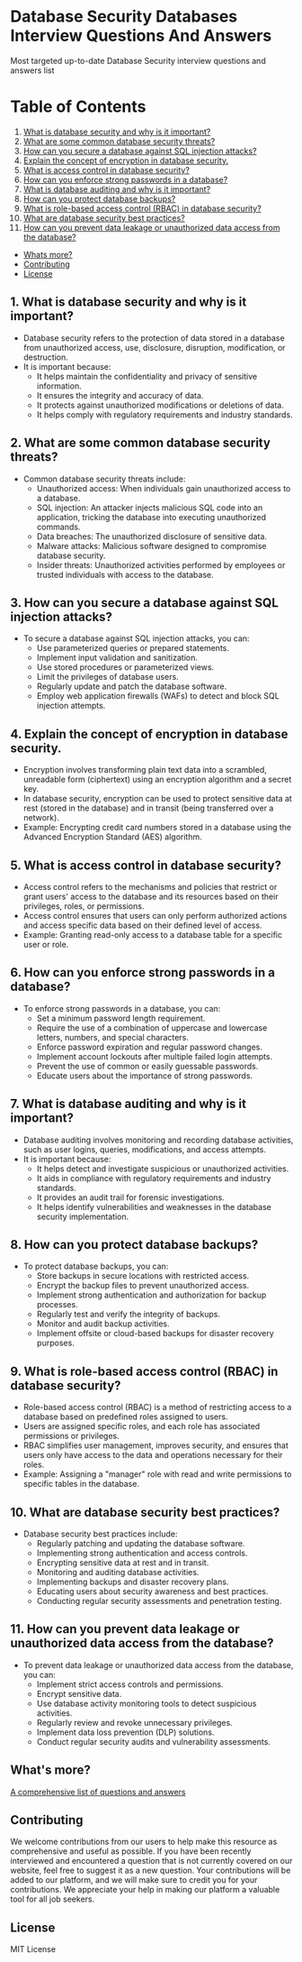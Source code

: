 # Database Security Databases Interview Questions And Answers

Most targeted up-to-date Database Security interview questions and answers list

# Table of Contents
1. [What is database security and why is it important?](#1-what-is-database-security-and-why-is-it-important)
2. [What are some common database security threats?](#2-what-are-some-common-database-security-threats)
3. [How can you secure a database against SQL injection attacks?](#3-how-can-you-secure-a-database-against-sql-injection-attacks)
4. [Explain the concept of encryption in database security.](#4-explain-the-concept-of-encryption-in-database-security)
5. [What is access control in database security?](#5-what-is-access-control-in-database-security)
6. [How can you enforce strong passwords in a database?](#6-how-can-you-enforce-strong-passwords-in-a-database)
7. [What is database auditing and why is it important?](#7-what-is-database-auditing-and-why-is-it-important)
8. [How can you protect database backups?](#8-how-can-you-protect-database-backups)
9. [What is role-based access control (RBAC) in database security?](#9-what-is-role-based-access-control-rbac-in-database-security)
10. [What are database security best practices?](#10-what-are-database-security-best-practices)
11. [How can you prevent data leakage or unauthorized data access from the database?](#11-how-can-you-prevent-data-leakage-or-unauthorized-data-access-from-the-database)
- [Whats more?](#whats-more)
- [Contributing](#contributing)
- [License](#license)

## 1. What is database security and why is it important?

- Database security refers to the protection of data stored in a database from unauthorized access, use, disclosure, disruption, modification, or destruction. 
- It is important because:
  - It helps maintain the confidentiality and privacy of sensitive information.
  - It ensures the integrity and accuracy of data.
  - It protects against unauthorized modifications or deletions of data.
  - It helps comply with regulatory requirements and industry standards.

## 2. What are some common database security threats?

- Common database security threats include:
  - Unauthorized access: When individuals gain unauthorized access to a database.
  - SQL injection: An attacker injects malicious SQL code into an application, tricking the database into executing unauthorized commands.
  - Data breaches: The unauthorized disclosure of sensitive data.
  - Malware attacks: Malicious software designed to compromise database security.
  - Insider threats: Unauthorized activities performed by employees or trusted individuals with access to the database.

## 3. How can you secure a database against SQL injection attacks?

- To secure a database against SQL injection attacks, you can:
  - Use parameterized queries or prepared statements.
  - Implement input validation and sanitization.
  - Use stored procedures or parameterized views.
  - Limit the privileges of database users.
  - Regularly update and patch the database software.
  - Employ web application firewalls (WAFs) to detect and block SQL injection attempts.

## 4. Explain the concept of encryption in database security.

- Encryption involves transforming plain text data into a scrambled, unreadable form (ciphertext) using an encryption algorithm and a secret key.
- In database security, encryption can be used to protect sensitive data at rest (stored in the database) and in transit (being transferred over a network).
- Example: Encrypting credit card numbers stored in a database using the Advanced Encryption Standard (AES) algorithm.

## 5. What is access control in database security?

- Access control refers to the mechanisms and policies that restrict or grant users' access to the database and its resources based on their privileges, roles, or permissions.
- Access control ensures that users can only perform authorized actions and access specific data based on their defined level of access.
- Example: Granting read-only access to a database table for a specific user or role.

## 6. How can you enforce strong passwords in a database?

- To enforce strong passwords in a database, you can:
  - Set a minimum password length requirement.
  - Require the use of a combination of uppercase and lowercase letters, numbers, and special characters.
  - Enforce password expiration and regular password changes.
  - Implement account lockouts after multiple failed login attempts.
  - Prevent the use of common or easily guessable passwords.
  - Educate users about the importance of strong passwords.

## 7. What is database auditing and why is it important?

- Database auditing involves monitoring and recording database activities, such as user logins, queries, modifications, and access attempts.
- It is important because:
  - It helps detect and investigate suspicious or unauthorized activities.
  - It aids in compliance with regulatory requirements and industry standards.
  - It provides an audit trail for forensic investigations.
  - It helps identify vulnerabilities and weaknesses in the database security implementation.

## 8. How can you protect database backups?

- To protect database backups, you can:
  - Store backups in secure locations with restricted access.
  - Encrypt the backup files to prevent unauthorized access.
  - Implement strong authentication and authorization for backup processes.
  - Regularly test and verify the integrity of backups.
  - Monitor and audit backup activities.
  - Implement offsite or cloud-based backups for disaster recovery purposes.

## 9. What is role-based access control (RBAC) in database security?

- Role-based access control (RBAC) is a method of restricting access to a database based on predefined roles assigned to users.
- Users are assigned specific roles, and each role has associated permissions or privileges.
- RBAC simplifies user management, improves security, and ensures that users only have access to the data and operations necessary for their roles.
- Example: Assigning a "manager" role with read and write permissions to specific tables in the database.

## 10. What are database security best practices?

- Database security best practices include:
  - Regularly patching and updating the database software.
  - Implementing strong authentication and access controls.
  - Encrypting sensitive data at rest and in transit.
  - Monitoring and auditing database activities.
  - Implementing backups and disaster recovery plans.
  - Educating users about security awareness and best practices.
  - Conducting regular security assessments and penetration testing.

## 11. How can you prevent data leakage or unauthorized data access from the database?

- To prevent data leakage or unauthorized data access from the database, you can:
  - Implement strict access controls and permissions.
  - Encrypt sensitive data.
  - Use database activity monitoring tools to detect suspicious activities.
  - Regularly review and revoke unnecessary privileges.
  - Implement data loss prevention (DLP) solutions.
  - Conduct regular security audits and vulnerability assessments.

## What's more?
<a href="https://interviewplus.ai/database-administration/database-security/questions">A comprehensive list of questions and answers</a>

## Contributing
We welcome contributions from our users to help make this resource as comprehensive and useful as possible. If you have been recently interviewed and encountered a question that is not currently covered on our website, feel free to suggest it as a new question. Your contributions will be added to our platform, and we will make sure to credit you for your contributions. We appreciate your help in making our platform a valuable tool for all job seekers.

## License
MIT License
